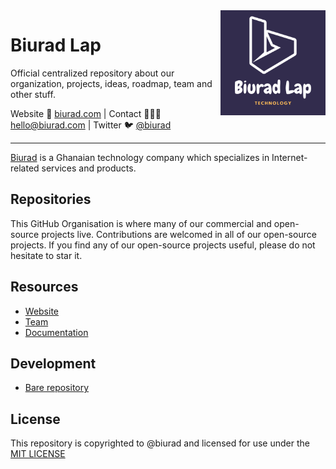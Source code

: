 <img align=right width="168" src="https://github.com/biurad/.github/blob/main/biurad.png">


<h1>Biurad Lap</h1>

<p>Official centralized repository about our organization, projects, ideas, roadmap, team and other stuff.</p>

<p>Website 🚀 <a href="https://biurad.com">biurad.com</a> | Contact 👨🏻‍💻 <a href="mailto:hello@biurad.com">hello@biurad.com</a> | Twitter 🐦 <a href="https://twitter.com/biurad">@biurad</a></p>

-----

[Biurad](https://biurad.com) is a Ghanaian technology company which specializes in Internet-related services and products.

## Repositories

This GitHub Organisation is where many of our commercial and open-source projects live. Contributions are welcomed in all of our open-source projects. If you find any of our open-source projects useful, please do not hesitate to star it.

## Resources

- [Website](https://biurad.com)
- [Team](https://github.com/orgs/biurad/people)
- [Documentation](https://docs.biurad.com)

## Development

- [Bare repository](https://github.com/biurad/repository-starter)

## License

This repository is copyrighted to @biurad and licensed for use under the [MIT LICENSE](./LICENSE)
